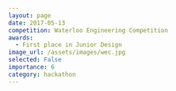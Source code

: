 ```yaml
---
layout: page
date: 2017-05-13
competition: Waterloo Engineering Competition
awards:
  - First place in Junior Design
image_url: /assets/images/wec.jpg
selected: False
importance: 6
category: hackathon
---
```


